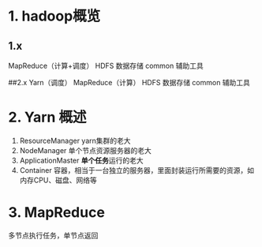 
# 1. hadoop概览
## 1.x
MapReduce（计算+调度）
HDFS 数据存储
common 辅助工具

##2.x
Yarn（调度）
MapReduce（计算）
HDFS 数据存储
common 辅助工具

# 2. Yarn 概述
1. ResourceManager  yarn集群的老大
2. NodeManager      单个节点资源服务器的老大
3. ApplicationMaster **单个任务**运行的老大
4. Container 容器，相当于一台独立的服务器，里面封装运行所需要的资源，如内存CPU、磁盘、网络等
# 3. MapReduce 
多节点执行任务，单节点返回